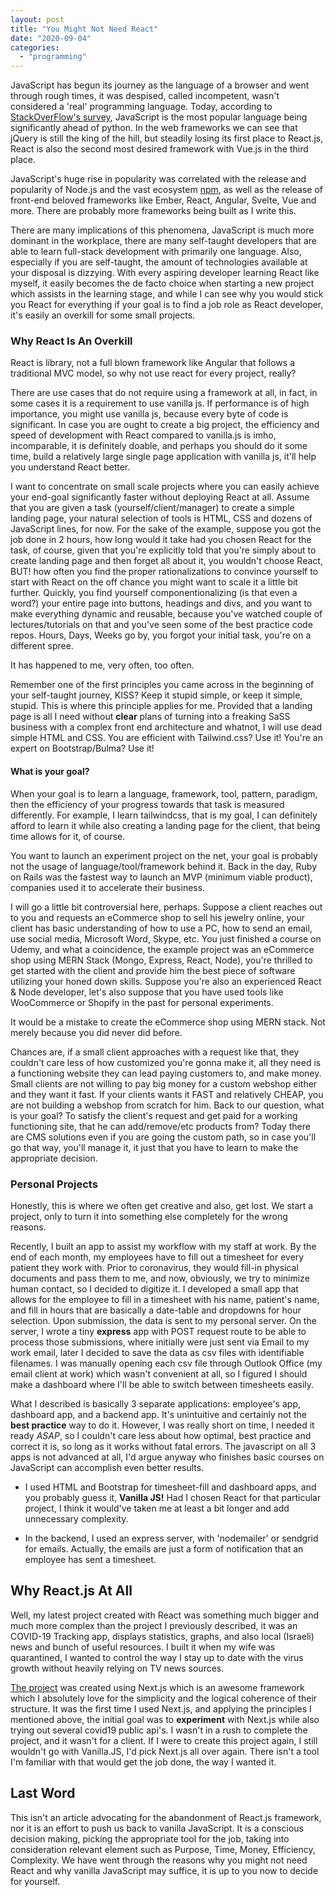```yaml
---
layout: post
title: "You Might Not Need React"
date: "2020-09-04"
categories: 
  - "programming"
---
```


JavaScript has begun its journey as the language of a browser and went through rough times, it was despised, called incompetent, wasn't considered a 'real' programming language. Today, according to [StackOverFlow's survey](https://insights.stackoverflow.com/survey/2020#technology-programming-scripting-and-markup-languages-all-respondents), JavaScript is the most popular language being significantly ahead of python. In the web frameworks we can see that jQuery is still the king of the hill, but steadily losing its first place to React.js, React is also the second most desired framework with Vue.js in the third place.

JavaScript's huge rise in popularity was correlated with the release and popularity of Node.js and the vast ecosystem [npm](https://www.npmjs.com/), as well as the release of front-end beloved frameworks like Ember, React, Angular, Svelte, Vue and more. There are probably more frameworks being built as I write this.

There are many implications of this phenomena, JavaScript is much more dominant in the workplace, there are many self-taught developers that are able to learn full-stack development with primarily one language. Also, especially if you are self-taught, the amount of technologies available at your disposal is dizzying. With every aspiring developer learning React like myself, it easily becomes the de facto choice when starting a new project which assists in the learning stage, and while I can see why you would stick you React for everything if your goal is to find a job role as React developer, it's easily an overkill for some small projects.

### Why React Is An Overkill

React is library, not a full blown framework like Angular that follows a traditional MVC model, so why not use react for every project, really?

There are use cases that do not require using a framework at all, in fact, in some cases it is a requirement to use vanilla js. If performance is of high importance, you might use vanilla js, because every byte of code is significant. In case you are ought to create a big project, the efficiency and speed of development with React compared to vanilla.js is imho, incomparable, it is definitely doable, and perhaps you should do it some time, build a relatively large single page application with vanilla js, it'll help you understand React better.

I want to concentrate on small scale projects where you can easily achieve your end-goal significantly faster without deploying React at all. Assume that you are given a task (yourself/client/manager) to create a simple landing page, your natural selection of tools is HTML, CSS and dozens of JavaScript lines, for now. For the sake of the example, suppose you got the job done in 2 hours, how long would it take had you chosen React for the task, of course, given that you're explicitly told that you're simply about to create landing page and then forget all about it, you wouldn't choose React, BUT! how often you find the proper rationalizations to convince yourself to start with React on the off chance you might want to scale it a little bit further. Quickly, you find yourself componentionalizing (is that even a word?) your entire page into buttons, headings and divs, and you want to make everything dynamic and reusable, because you've watched couple of lectures/tutorials on that and you've seen some of the best practice code repos. Hours, Days, Weeks go by, you forgot your initial task, you're on a different spree.

It has happened to me, very often, too often.

Remember one of the first principles you came across in the beginning of your self-taught journey, KISS? Keep it stupid simple, or keep it simple, stupid. This is where this principle applies for me. Provided that a landing page is all I need without **clear** plans of turning into a freaking SaSS business with a complex front end architecture and whatnot, I will use dead simple HTML and CSS. You are efficient with Tailwind.css? Use it! You're an expert on Bootstrap/Bulma? Use it!

#### What is your goal?

When your goal is to learn a language, framework, tool, pattern, paradigm, then the efficiency of your progress towards that task is measured differently. For example, I learn tailwindcss, that is my goal, I can definitely afford to learn it while also creating a landing page for the client, that being time allows for it, of course.

You want to launch an experiment project on the net, your goal is probably not the usage of language/tool/framework behind it. Back in the day, Ruby on Rails was the fastest way to launch an MVP (minimum viable product), companies used it to accelerate their business.

I will go a little bit controversial here, perhaps. Suppose a client reaches out to you and requests an eCommerce shop to sell his jewelry online, your client has basic understanding of how to use a PC, how to send an email, use social media, Microsoft Word, Skype, etc. You just finished a course on Udemy, and what a coincidence, the example project was an eCommerce shop using MERN Stack (Mongo, Express, React, Node), you're thrilled to get started with the client and provide him the best piece of software utilizing your honed down skills. Suppose you're also an experienced React & Node developer, let's also suppose that you have used tools like WooCommerce or Shopify in the past for personal experiments.

It would be a mistake to create the eCommerce shop using MERN stack. Not merely because you did never did before.

Chances are, if a small client approaches with a request like that, they couldn't care less of how customized you're gonna make it, all they need is a functioning website they can lead paying customers to, and make money. Small clients are not willing to pay big money for a custom webshop either and they want it fast. If your clients wants it FAST and relatively CHEAP, you are not building a webshop from scratch for him. Back to our question, what is your goal? To satisfy the client's request and get paid for a working functioning site, that he can add/remove/etc products from? Today there are CMS solutions even if you are going the custom path, so in case you'll go that way, you'll manage it, it just that you have to learn to make the appropriate decision.

### Personal Projects

Honestly, this is where we often get creative and also, get lost. We start a project, only to turn it into something else completely for the wrong reasons.

Recently, I built an app to assist my workflow with my staff at work. By the end of each month, my employees have to fill out a timesheet for every patient they work with. Prior to coronavirus, they would fill-in physical documents and pass them to me, and now, obviously, we try to minimize human contact, so I decided to digitize it. I developed a small app that allows for the employee to fill in a timesheet with his name, patient's name, and fill in hours that are basically a date-table and dropdowns for hour selection. Upon submission, the data is sent to my personal server. On the server, I wrote a tiny **express** app with POST request route to be able to process those submissions, where initially were just sent via Email to my work email, later I decided to save the data as csv files with identifiable filenames. I was manually opening each csv file through Outlook Office (my email client at work) which wasn't convenient at all, so I figured I should make a dashboard where I'll be able to switch between timesheets easily.

What I described is basically 3 separate applications: employee's app, dashboard app, and a backend app. It's unintuitive and certainly not the **best practice** way to do it. However, I was really short on time, I needed it ready _ASAP_, so I couldn't care less about how optimal, best practice and correct it is, so long as it works without fatal errors. The javascript on all 3 apps is not advanced at all, I'd argue anyway who finishes basic courses on JavaScript can accomplish even better results.

- I used HTML and Bootstrap for timesheet-fill and dashboard apps, and you probably guess it, **Vanilla JS!** Had I chosen React for that particular project, I think it would've taken me at least a bit longer and add unnecessary complexity.

- In the backend, I used an express server, with 'nodemailer' or sendgrid for emails. Actually, the emails are just a form of notification that an employee has sent a timesheet.

## Why React.js At All

Well, my latest project created with React was something much bigger and much more complex than the project I previously described, it was an COVID-19 Tracking app, displays statistics, graphs, and also local (Israeli) news and bunch of useful resources. I built it when my wife was quarantined, I wanted to control the way I stay up to date with the virus growth without heavily relying on TV news sources.

[The project](https://ncorona.live) was created using Next.js which is an awesome framework which I absolutely love for the simplicity and the logical coherence of their structure. It was the first time I used Next.js, and applying the principles I mentioned above, the initial goal was to **experiment** with Next.js while also trying out several covid19 public api's. I wasn't in a rush to complete the project, and it wasn't for a client. If I were to create this project again, I still wouldn't go with Vanilla.JS, I'd pick Next.js all over again. There isn't a tool I'm familiar with that would get the job done, the way I wanted it.

## Last Word

This isn't an article advocating for the abandonment of React.js framework, nor it is an effort to push us back to vanilla JavaScript. It is a conscious decision making, picking the appropriate tool for the job, taking into consideration relevant element such as Purpose, Time, Money, Efficiency, Complexity. We have went through the reasons why you might not need React and why vanilla JavaScript may suffice, it is up to you now to decide for yourself.
